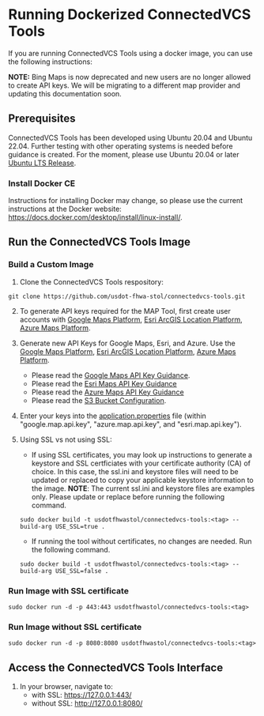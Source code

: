 # Running Dockerized ConnectedVCS Tools
If you are running ConnectedVCS Tools using a docker image, you can use the following instructions:

**NOTE:** Bing Maps is now deprecated and new users are no longer allowed to create API keys. We will be migrating to a different map provider and updating this documentation soon.

## Prerequisites
ConnectedVCS Tools has been developed using Ubuntu 20.04 and Ubuntu 22.04. Further testing with other operating systems is needed before guidance is created. For the moment, please use Ubuntu 20.04 or later [Ubuntu LTS Release](https://releases.ubuntu.com/).

### Install Docker CE
Instructions for installing Docker may change, so please use the current instructions at the Docker website:
https://docs.docker.com/desktop/install/linux-install/.

## Run the ConnectedVCS Tools Image

### Build a Custom Image

1. Clone the ConnectedVCS Tools respository:
```
git clone https://github.com/usdot-fhwa-stol/connectedvcs-tools.git
```

2. To generate API keys required for the MAP Tool, first create user accounts with [Google Maps Platform](https://developers.google.com/maps/get-started), [Esri ArcGIS Location Platform](https://developers.arcgis.com/documentation/security-and-authentication/get-started/), [Azure Maps Platform](https://learn.microsoft.com/en-us/azure/azure-maps/quick-demo-map-app#create-an-azure-maps-account).

3. Generate new API Keys for Google Maps, Esri, and Azure. Use the [Google Maps Platform](https://developers.google.com/maps/documentation/javascript/get-api-key#create-api-keys), [Esri ArcGIS Location Platform](https://developers.arcgis.com/documentation/security-and-authentication/api-key-authentication/tutorials/create-an-api-key/), [Azure Maps Platform](https://learn.microsoft.com/en-us/azure/azure-maps/quick-demo-map-app#get-the-subscription-key-for-your-account).
    - Please read the [Google Maps API Key Guidance](/docs/GoogleMaps_API_Key_Guidance.md).
    - Please read the [Esri Maps API Key Guidance](/docs/Azure_Maps_API_Key_Guidance.md)
    - Please read the [Azure Maps API Key Guidance](/docs/Esri_API_Key_Guidance.md)
    - Please read the [S3 Bucket Configuration](/docs/S3_Bucket_Configuration.md).

4. Enter your keys into the [application.properties](/fedgov-cv-map-services-proxy/src/main/resources/application.properties#L1) file (within "google.map.api.key", "azure.map.api.key", and "esri.map.api.key").

4. Using SSL vs not using SSL:

    - If using SSL certificates, you may look up instructions to generate a keystore and SSL certficiates with your certificate authority (CA) of choice. In this case, the ssl.ini and keystore files will need to be updated or replaced to copy your applicable keystore information to the image. **NOTE**: The current ssl.ini and keystore files are examples only. Please update or replace before running the following command.
    ```
    sudo docker build -t usdotfhwastol/connectedvcs-tools:<tag> --build-arg USE_SSL=true .
    ```

    - If running the tool without certificates, no changes are needed. Run the following command.
    ```
    sudo docker build -t usdotfhwastol/connectedvcs-tools:<tag> --build-arg USE_SSL=false .
    ```

### Run Image with SSL certificate
```
sudo docker run -d -p 443:443 usdotfhwastol/connectedvcs-tools:<tag>
```

### Run Image without SSL certificate
```
sudo docker run -d -p 8080:8080 usdotfhwastol/connectedvcs-tools:<tag>
```

## Access the ConnectedVCS Tools Interface

1.  In your browser, navigate to:
    - with SSL: https://127.0.0.1:443/
    - without SSL: http://127.0.0.1:8080/
